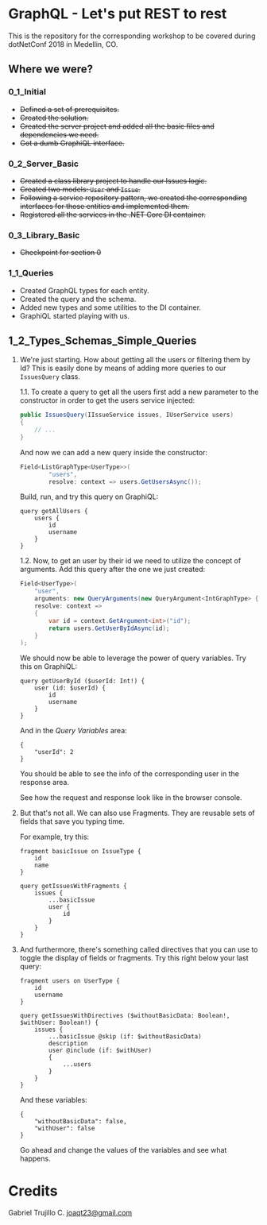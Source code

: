 # GraphQL - Let's put REST to rest
This is the repository for the corresponding workshop to be covered during dotNetConf 2018 in Medellin,  CO.

## Where we were?

### 0_1_Initial
- ~~Defined a set of prerequisites.~~
- ~~Created the solution.~~ 
- ~~Created the server project and added all the basic files and dependencies we need.~~ 
- ~~Got a dumb GraphiQL interface.~~

### 0_2_Server_Basic
- ~~Created a class library project to handle our Issues logic.~~
- ~~Created two models: `User` and `Issue`.~~
- ~~Following a service repository pattern, we created the corresponding interfaces for those entities and implemented them.~~
- ~~Registered all the services in the .NET Core DI container.~~

### 0_3_Library_Basic

- ~~Checkpoint for section 0~~

### 1_1_Queries

- Created GraphQL types for each entity.
- Created the query and the schema.
- Added new types and some utilities to the DI container.
- GraphiQL started playing with us.

## 1_2_Types_Schemas_Simple_Queries

1. We're just starting. How about getting all the users or filtering them by Id? This is easily done by means of adding more queries to our `IssuesQuery` class. 

    1.1. To create a query to get all the users first add a new parameter to the constructor in order to get the users service injected:
    ```csharp
    public IssuesQuery(IIssueService issues, IUserService users)
    {
        // ...
    }
    ``` 

    And now we can add a new query inside the constructor:
    ```csharp
    Field<ListGraphType<UserType>>(
            "users",
            resolve: context => users.GetUsersAsync());
    ``` 

    Build, run, and try this query on GraphiQL:
    ```
    query getAllUsers {
        users {
            id
            username
        }
    }
    ```

    1.2. Now, to get an user by their id we need to utilize the concept of arguments. Add this query after the one we just created:
    ```csharp
    Field<UserType>(
        "user",
        arguments: new QueryArguments(new QueryArgument<IntGraphType> {Name = "id"}),
        resolve: context => 
        {
            var id = context.GetArgument<int>("id");
            return users.GetUserByIdAsync(id);
        }
    );
    ```

    We should now be able to leverage the power of query variables. Try this on GraphiQL:
    ```
    query getUserById ($userId: Int!) {
        user (id: $userId) {
            id
            username
        }
    }
    ```

    And in the *Query Variables* area:
    ```
    {
        "userId": 2
    }
    ```

    You should be able to see the info of the corresponding user in the response area. 
    
    See how the request and response look like in the browser console.

2. But that's not all. We can also use Fragments. They are reusable sets of fields that save you typing time.

    For example, try this:
    ```
    fragment basicIssue on IssueType {
        id
        name
    }

    query getIssuesWithFragments {
        issues {
            ...basicIssue
            user {
                id
            }
        }
    }
    ```
    
3. And furthermore, there's something called directives that you can use to toggle the display of fields or fragments.
    Try this right below your last query:
    ```
    fragment users on UserType {
	    id
        username
    }

    query getIssuesWithDirectives ($withoutBasicData: Boolean!, $withUser: Boolean!) {
        issues {
            ...basicIssue @skip (if: $withoutBasicData)
            description
            user @include (if: $withUser)
            {
                ...users
            }
        }
    }
    ```

    And these variables:
    ```
    {
        "withoutBasicData": false,
        "withUser": false        
    }
    ```

    Go ahead and change the values of the variables and see what happens.


# Credits
Gabriel Trujillo C. <joaqt23@gmail.com>